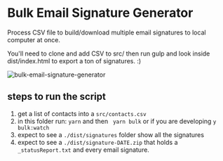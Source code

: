 # Bulk Email Signature Generator

Process CSV file to build/download multiple email signatures to local computer at once.

You'll need to clone and add CSV to src/ then run gulp and look inside dist/index.html to export a ton of signatures. :)

![bulk-email-signature-generator](http://sodiumhalogen.com/up_c/bulk-download-Ta6vxKqPf6.gif)

## steps to run the script

1. get a list of contacts into a `src/contacts.csv`
2. in this folder run: `yarn` and then ` yarn bulk` or if you are developing `y bulk:watch`
3. expect to see a `./dist/signatures` folder show all the signatures
4. expect to see a `./dist/signature-DATE.zip` that holds a `_statusReport.txt` and every email signature.
